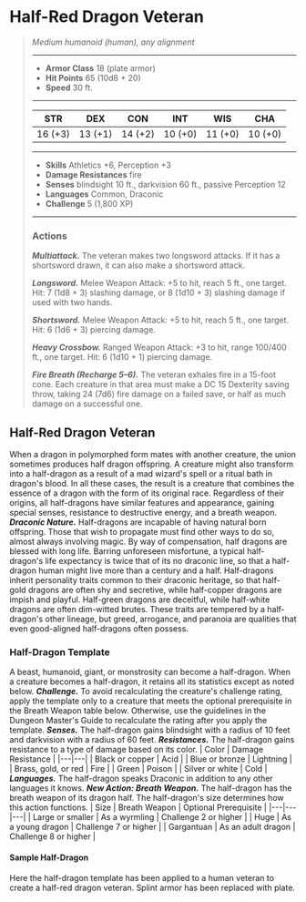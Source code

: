 # Half-Red Dragon Veteran
>*Medium humanoid (human), any alignment*
>___
>- **Armor Class** 18 (plate armor)
>- **Hit Points** 65 (10d8 + 20)
>- **Speed** 30 ft.
>___
>|STR|DEX|CON|INT|WIS|CHA|
>|:---:|:---:|:---:|:---:|:---:|:---:|
>|16 (+3)|13 (+1)|14 (+2)|10 (+0)|11 (+0)|10 (+0)|
>___
>- **Skills** Athletics +6, Perception +3
>- **Damage Resistances** fire
>- **Senses** blindsight 10 ft., darkvision 60 ft., passive Perception 12
>- **Languages** Common, Draconic
>- **Challenge** 5 (1,800 XP)
>___
>### Actions
>***Multiattack.*** The veteran makes two longsword attacks. If it has a shortsword drawn, it can also make a shortsword attack.  
>
>***Longsword.*** Melee Weapon Attack: +5 to hit, reach 5 ft., one target. Hit: 7 (1d8 + 3) slashing damage, or 8 (1d10 + 3) slashing damage if used with two hands.  
>
>***Shortsword.*** Melee Weapon Attack: +5 to hit, reach 5 ft., one target. Hit: 6 (1d6 + 3) piercing damage.  
>
>***Heavy Crossbow.*** Ranged Weapon Attack: +3 to hit, range 100/400 ft., one target. Hit: 6 (1d10 + 1) piercing damage.  
>
>***Fire Breath (Recharge 5–6).*** The veteran exhales fire in a 15-foot cone. Each creature in that area must make a DC 15 Dexterity saving throw, taking 24 (7d6) fire damage on a failed save, or half as much damage on a successful one.
## Half-Red Dragon Veteran
When a dragon in polymorphed form mates with another creature, the union sometimes produces half dragon offspring. A creature might also transform into a half-dragon as a result of a mad wizard's spell or a ritual bath in dragon's blood. In all these cases, the result is a creature that combines the essence of a dragon with the form of its original race. Regardless of their origins, all half-dragons have similar features and appearance, gaining special senses, resistance to destructive energy, and a breath weapon.
***Draconic Nature.*** Half-dragons are incapable of having natural born offspring. Those that wish to propagate must find other ways to do so, almost always involving magic. By way of compensation, half dragons are blessed with long life. Barring unforeseen misfortune, a typical half-dragon's life expectancy is twice that of its no draconic line, so that a half-dragon human might live more than a century and a half.
Half-dragons inherit personality traits common to their draconic heritage, so that half-gold dragons are often shy and secretive, while half-copper dragons are impish and playful. Half-green dragons are deceitful, while half-white dragons are often dim-witted brutes. These traits are tempered by a half-dragon's other lineage, but greed, arrogance, and paranoia are qualities that even good-aligned half-dragons often possess.
### Half-Dragon Template
A beast, humanoid, giant, or monstrosity can become a half-dragon. When a creature becomes a half-dragon, it retains all its statistics except as noted below.
***Challenge.*** To avoid recalculating the creature's challenge rating, apply the template only to a creature that meets the optional prerequisite in the Breath Weapon table below. Otherwise, use the guidelines in the Dungeon Master's Guide to recalculate the rating after you apply the template.
***Senses.*** The half-dragon gains blindsight with a radius of 10 feet and darkvision with a radius of 60 feet.
***Resistances.*** The half-dragon gains resistance to a type of damage based on its color.
| Color | Damage Resistance |
|---|---|
| Black or copper | Acid |
| Blue or bronze | Lightning |
| Brass, gold, or red | Fire |
| Green | Poison |
| Silver or white | Cold |
***Languages.*** The half-dragon speaks Draconic in addition to any other languages it knows.
***New Action: Breath Weapon.*** The half-dragon has the breath weapon of its dragon half. The half-dragon's size determines how this action functions.
| Size | Breath Weapon | Optional Prerequisite |
|---|---|---|
| Large or smaller | As a wyrmling | Challenge 2 or higher |
| Huge | As a young dragon | Challenge 7 or higher |
| Gargantuan | As an adult dragon | Challenge 8 or higher |
#### Sample Half-Dragon
Here the half-dragon template has been applied to a human veteran to create a half-red dragon veteran. Splint armor has been replaced with plate.